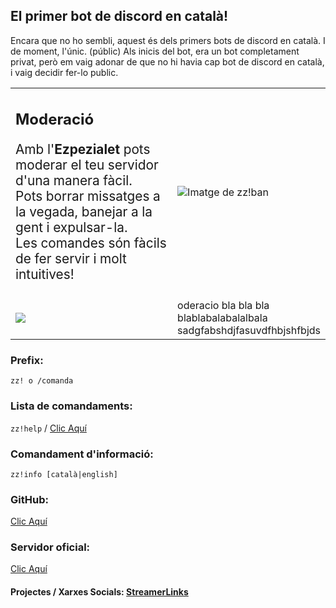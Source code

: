 ## El primer bot de discord en català!

Encara que no ho sembli, aquest &eacute;s dels primers bots de discord en catal&agrave;. I de moment, l'&uacute;nic. (públic)
Als inicis del bot, era un bot completament privat, per&ograve; em vaig adonar de que no hi havia cap bot de discord en catal&agrave;, i vaig decidir fer-lo public.

<table>
  <tr>
    <td><h2>Moderació</h2><p style="font-size: 1.3em;">Amb l'<b>Ezpezialet</b> pots moderar el teu servidor d'una manera fàcil.<br>
                Pots borrar missatges a la vegada, banejar a la gent i expulsar-la.<br>
                Les comandes són fàcils de fer servir i molt intuitives!</p></td>
    <td><img src="https://cdn.discordapp.com/attachments/919329630761148428/919338541941657630/unknown.png" alt="Imatge de zz!ban"></td>
  </tr>
  <tr>
    <td><img src="https://media.discordapp.net/attachments/919329630761148428/919330574861205534/Captura_de_pantalla_2021-12-11_a_las_21.50.52.png"></td>
    <td>oderacio bla bla bla<br>blablabalabalalbala<br>sadgfabshdjfasuvdfhbjshfbjds</td>
</table>

### Prefix:
`zz! o /comanda`

### Lista de comandaments:
`zz!help` / [Clic Aquí](https://github.com/MrOrange9-JCT/Ezpezialet/wiki/Comandaments)

### Comandament d'informació:
`zz!info [català|english]`

### GitHub:
[Clic Aquí](https://github.com/MrOrange9-JCT/Ezpezialet/)

### Servidor oficial:
[Clic Aquí](https://discord.gg/HgW2GaR)

#### **Projectes / Xarxes Socials:** [StreamerLinks](https://streamerlinks.com/MrOrange9_JCT)
